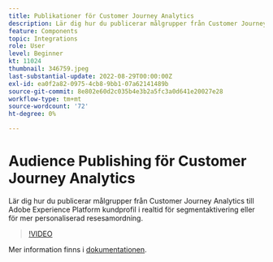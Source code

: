```yaml
---
title: Publikationer för Customer Journey Analytics
description: Lär dig hur du publicerar målgrupper från Customer Journey Analytics till Adobe Experience Platform kundprofil i realtid för segmentaktivering eller för mer personaliserad resesamordning.
feature: Components
topic: Integrations
role: User
level: Beginner
kt: 11024
thumbnail: 346759.jpeg
last-substantial-update: 2022-08-29T00:00:00Z
exl-id: ea0f2a82-0975-4cb8-9bb1-07a62141489b
source-git-commit: 8e802e60d2c035b4e3b2a5fc3a0d641e20027e28
workflow-type: tm+mt
source-wordcount: '72'
ht-degree: 0%

---
```


# Audience Publishing för Customer Journey Analytics

Lär dig hur du publicerar målgrupper från Customer Journey Analytics till Adobe Experience Platform kundprofil i realtid för segmentaktivering eller för mer personaliserad resesamordning.

>[!VIDEO](https://video.tv.adobe.com/v/346759/?quality=12&learn=on)

Mer information finns i [dokumentationen](https://experienceleague.adobe.com/docs/analytics-platform/using/cja-components/audiences/audiences-overview.html?lang=en).
